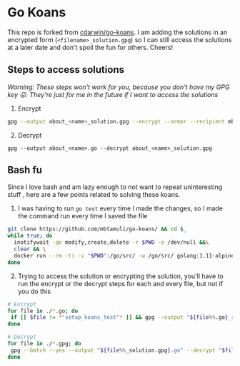 # Go Koans

This repo is forked from [cdarwin/go-koans](
https://github.com/cdarwin/go-koans). I am adding the solutions in an encrypted
form (`<filename>_solution.gpg`) so I can still access the solutions at a later
date and don't spoil the fun for others. Cheers!

## Steps to access solutions

_Warning: These steps won't work for you, because you don't have my GPG key
:stuck_out_tongue:. They're just for me in the future if I want to
access the solutions_

1. Encrypt
```bash
gpg --output about_<name>_solution.gpg --encrypt --armor --recipient mbtamuli@gmail.com about_<name>.go
```

2. Decrypt
```
gpg --output about_<name>.go --decrypt about_<name>_solution.gpg
```

## Bash fu

Since I love bash and am lazy enough to not want to repeat uninteresting stuff
, here are a few points related to solving these koans.

1. I was having to run `go test` every time I made the changes, so I made the
   command run every time I saved the file

```bash
git clone https://github.com/mbtamuli/go-koans/ && cd $_
while true; do
  inotifywait -qe modify,create,delete -r $PWD -o /dev/null &&\
  clear && \
  docker run --rm -ti -v "$PWD":/go/src/ -w /go/src/ golang:1.11-alpine go test
done
```

2. Trying to access the solution or encrypting the solution, you'll have to
   run the encrypt or the decrypt steps for each and every file, but not if
   you do this

```bash
# Encrypt
for file in ./*.go; do
 if [[ $file != *"setup_koans_test"* ]] && gpg --output "${file%%.go}_solution.gpg" --encrypt --armor --recipient mbtamuli@gmail.com "$file"
done
```

```bash
# Decrypt
for file in ./*.gpg; do
 gpg --batch --yes --output "${file%%_solution.gpg}.go" --decrypt "$file"
done
```

